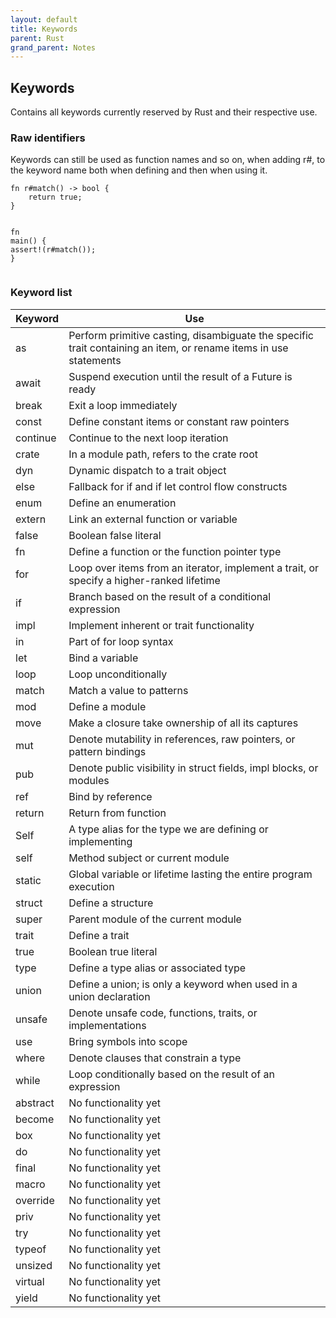 ```yaml
---
layout: default
title: Keywords
parent: Rust
grand_parent: Notes
---
```


<h2 id="keywords">Keywords</h2>
<p>Contains all keywords currently reserved by Rust and their respective use.</p>
<h3 id="raw-identifiers">Raw identifiers</h3>
<p>Keywords can still be used as function names and so on, when adding r#, to the keyword name both when defining and then when using it. </p>
<pre><code class="lang-rust"><span class="hljs-function"><span class="hljs-keyword">fn</span> <span class="hljs-title">r</span>#<span class="hljs-title">match</span></span>() -&gt; <span class="hljs-keyword">bool</span> { 
    <span class="hljs-keyword">return</span> <span class="hljs-literal">true</span>; 
}

<span class="hljs-function"><span class="hljs-keyword">fn</span> <span class="hljs-title">main</span></span>() { 
    <span class="hljs-built_in">assert!</span>(r#<span class="hljs-keyword">match</span>()); 
}
</code></pre>
<h3 id="keyword-list">Keyword list</h3>
<table>
<thead>
<tr>
<th>Keyword</th>
<th>Use</th>
</tr>
</thead>
<tbody>
<tr>
<td>as</td>
<td>Perform primitive casting, disambiguate the specific trait containing an item, or rename items in use statements</td>
</tr>
<tr>
<td>await</td>
<td>Suspend execution until the result of a Future is ready</td>
</tr>
<tr>
<td>break</td>
<td>Exit a loop immediately</td>
</tr>
<tr>
<td>const</td>
<td>Define constant items or constant raw pointers</td>
</tr>
<tr>
<td>continue</td>
<td>Continue to the next loop iteration</td>
</tr>
<tr>
<td>crate</td>
<td>In a module path, refers to the crate root</td>
</tr>
<tr>
<td>dyn</td>
<td>Dynamic dispatch to a trait object</td>
</tr>
<tr>
<td>else</td>
<td>Fallback for if and if let control flow constructs</td>
</tr>
<tr>
<td>enum</td>
<td>Define an enumeration</td>
</tr>
<tr>
<td>extern</td>
<td>Link an external function or variable</td>
</tr>
<tr>
<td>false</td>
<td>Boolean false literal</td>
</tr>
<tr>
<td>fn</td>
<td>Define a function or the function pointer type</td>
</tr>
<tr>
<td>for</td>
<td>Loop over items from an iterator, implement a trait, or specify a higher-ranked lifetime</td>
</tr>
<tr>
<td>if</td>
<td>Branch based on the result of a conditional expression</td>
</tr>
<tr>
<td>impl</td>
<td>Implement inherent or trait functionality</td>
</tr>
<tr>
<td>in</td>
<td>Part of for loop syntax</td>
</tr>
<tr>
<td>let</td>
<td>Bind a variable</td>
</tr>
<tr>
<td>loop</td>
<td>Loop unconditionally</td>
</tr>
<tr>
<td>match</td>
<td>Match a value to patterns</td>
</tr>
<tr>
<td>mod</td>
<td>Define a module</td>
</tr>
<tr>
<td>move</td>
<td>Make a closure take ownership of all its captures</td>
</tr>
<tr>
<td>mut</td>
<td>Denote mutability in references, raw pointers, or pattern bindings</td>
</tr>
<tr>
<td>pub</td>
<td>Denote public visibility in struct fields, impl blocks, or modules</td>
</tr>
<tr>
<td>ref</td>
<td>Bind by reference</td>
</tr>
<tr>
<td>return</td>
<td>Return from function</td>
</tr>
<tr>
<td>Self</td>
<td>A type alias for the type we are defining or implementing</td>
</tr>
<tr>
<td>self</td>
<td>Method subject or current module</td>
</tr>
<tr>
<td>static</td>
<td>Global variable or lifetime lasting the entire program execution</td>
</tr>
<tr>
<td>struct</td>
<td>Define a structure</td>
</tr>
<tr>
<td>super</td>
<td>Parent module of the current module</td>
</tr>
<tr>
<td>trait</td>
<td>Define a trait</td>
</tr>
<tr>
<td>true</td>
<td>Boolean true literal</td>
</tr>
<tr>
<td>type</td>
<td>Define a type alias or associated type</td>
</tr>
<tr>
<td>union</td>
<td>Define a union; is only a keyword when used in a union declaration</td>
</tr>
<tr>
<td>unsafe</td>
<td>Denote unsafe code, functions, traits, or implementations</td>
</tr>
<tr>
<td>use</td>
<td>Bring symbols into scope</td>
</tr>
<tr>
<td>where</td>
<td>Denote clauses that constrain a type</td>
</tr>
<tr>
<td>while</td>
<td>Loop conditionally based on the result of an expression</td>
</tr>
<tr>
<td>abstract</td>
<td>No functionality yet</td>
</tr>
<tr>
<td>become</td>
<td>No functionality yet</td>
</tr>
<tr>
<td>box</td>
<td>No functionality yet</td>
</tr>
<tr>
<td>do</td>
<td>No functionality yet</td>
</tr>
<tr>
<td>final</td>
<td>No functionality yet</td>
</tr>
<tr>
<td>macro</td>
<td>No functionality yet</td>
</tr>
<tr>
<td>override</td>
<td>No functionality yet</td>
</tr>
<tr>
<td>priv</td>
<td>No functionality yet</td>
</tr>
<tr>
<td>try</td>
<td>No functionality yet</td>
</tr>
<tr>
<td>typeof</td>
<td>No functionality yet</td>
</tr>
<tr>
<td>unsized</td>
<td>No functionality yet</td>
</tr>
<tr>
<td>virtual</td>
<td>No functionality yet</td>
</tr>
<tr>
<td>yield</td>
<td>No functionality yet</td>
</tr>
</tbody>
</table>
